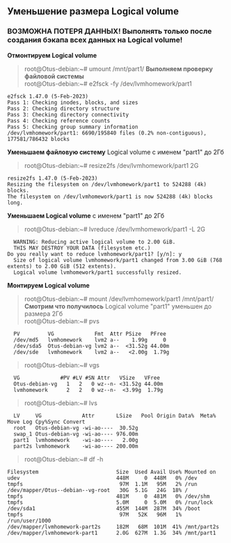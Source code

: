 ## Уменьшение размера Logical volume
### ВОЗМОЖНА ПОТЕРЯ ДАННЫХ! Выполнять только после создания бэкапа всех данных на Logical volume!
**Отмонтируем Logical volume**  
> root@Otus-debian:~# umount /mnt/part1/
**Выполняем проверку файловой системы**  
>root@Otus-debian:~# e2fsck -fy /dev/lvmhomework/part1
```
e2fsck 1.47.0 (5-Feb-2023)
Pass 1: Checking inodes, blocks, and sizes
Pass 2: Checking directory structure
Pass 3: Checking directory connectivity
Pass 4: Checking reference counts
Pass 5: Checking group summary information
/dev/lvmhomework/part1: 6690/195840 files (0.2% non-contiguous), 177581/786432 blocks
```
**Уменьшаем файловую систему** Logical volume с именем "part1" до 2Гб
> root@Otus-debian:~# resize2fs /dev/lvmhomework/part1 2G
```
resize2fs 1.47.0 (5-Feb-2023)
Resizing the filesystem on /dev/lvmhomework/part1 to 524288 (4k) blocks.
The filesystem on /dev/lvmhomework/part1 is now 524288 (4k) blocks long.
```
**Уменьшаем Logical volume** с именем "part1" до 2Гб
> root@Otus-debian:~# lvreduce /dev/lvmhomework/part1 -L 2G
```
  WARNING: Reducing active logical volume to 2.00 GiB.
  THIS MAY DESTROY YOUR DATA (filesystem etc.)
Do you really want to reduce lvmhomework/part1? [y/n]: y
  Size of logical volume lvmhomework/part1 changed from 3.00 GiB (768 extents) to 2.00 GiB (512 extents).
  Logical volume lvmhomework/part1 successfully resized.
```
**Монтируем Logical volume**
> root@Otus-debian:~# mount /dev/lvmhomework/part1 /mnt/part1/  
**Смотрим что получилось**
Logical volume "part1" уменьшен до размера 2Гб  
> root@Otus-debian:~# pvs  
```
  PV         VG             Fmt  Attr PSize   PFree
  /dev/md5   lvmhomework    lvm2 a--    1.99g     0
  /dev/sda5  Otus-debian-vg lvm2 a--  <31.52g 44.00m
  /dev/sde   lvmhomework    lvm2 a--   <2.00g  1.79g
```
> root@Otus-debian:~# vgs
```
  VG             #PV #LV #SN Attr   VSize   VFree
  Otus-debian-vg   1   2   0 wz--n- <31.52g 44.00m
  lvmhomework      2   2   0 wz--n-  <3.99g  1.79g
```
> root@Otus-debian:~# lvs
```
  LV     VG             Attr       LSize   Pool Origin Data%  Meta%  Move Log Cpy%Sync Convert
  root   Otus-debian-vg -wi-ao----  30.52g
  swap_1 Otus-debian-vg -wi-ao---- 976.00m
  part1  lvmhomework    -wi-ao----   2.00g
  part2s lvmhomework    -wi-ao---- 200.00m
```
> root@Otus-debian:~# df -h
```
Filesystem                         Size  Used Avail Use% Mounted on
udev                               448M     0  448M   0% /dev
tmpfs                               97M  1.1M   95M   2% /run
/dev/mapper/Otus--debian--vg-root   30G  5.1G   24G  18% /
tmpfs                              481M     0  481M   0% /dev/shm
tmpfs                              5.0M     0  5.0M   0% /run/lock
/dev/sda1                          455M  144M  287M  34% /boot
tmpfs                               97M   52K   96M   1% /run/user/1000
/dev/mapper/lvmhomework-part2s     182M   68M  101M  41% /mnt/part2s
/dev/mapper/lvmhomework-part1      2.0G  627M  1.3G  34% /mnt/part1
```